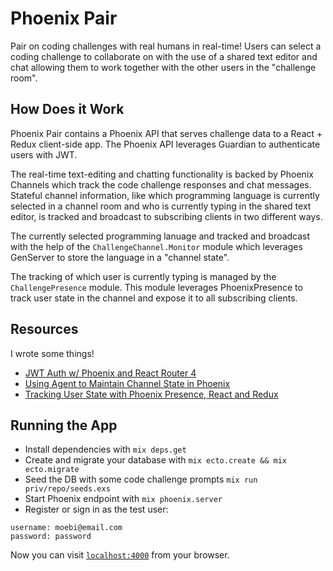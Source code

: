 # Phoenix Pair
Pair on coding challenges with real humans in real-time! Users can select a coding challenge to collaborate on with the use of a shared text editor and chat allowing them to work together with the other users in the "challenge room".

## How Does it Work

Phoenix Pair contains a Phoenix API that serves challenge data to a React + Redux client-side app. The Phoenix API leverages Guardian to authenticate users with JWT.

The real-time text-editing and chatting functionality is backed by Phoenix Channels which track the code challenge responses and chat messages. Stateful channel information, like which programming language is currently selected in a channel room and who is currently typing in the shared text editor, is tracked and broadcast to subscribing clients in two different ways.

The currently selected programming lanuage and tracked and broadcast with the help of the `ChallengeChannel.Monitor` module which leverages GenServer to store the language in a "channel state".

The tracking of which user is currently typing is managed by the `ChallengePresence` module. This module leverages PhoenixPresence to track user state in the channel and expose it to all subscribing clients.

## Resources

I wrote some things!

* [JWT Auth w/ Phoenix and React Router 4](http://www.thegreatcodeadventure.com/jwt-auth-with-phoenix-and-react-router-4/)
* [Using Agent to Maintain Channel State in Phoenix](http://www.thegreatcodeadventure.com/using-genserver-to-maintain-channel-state-in-phoenix/)
* [Tracking User State with Phoenix Presence, React and Redux](http://www.thegreatcodeadventure.com/tracking-user-state-with-phoenix-presence-react-and-redux/)

## Running the App

* Install dependencies with `mix deps.get`
* Create and migrate your database with `mix ecto.create && mix ecto.migrate`
* Seed the DB with some code challenge prompts `mix run priv/repo/seeds.exs`
* Start Phoenix endpoint with `mix phoenix.server`
* Register or sign in as the test user:

```
username: moebi@email.com
password: password
```

Now you can visit [`localhost:4000`](http://localhost:4000) from your browser.

